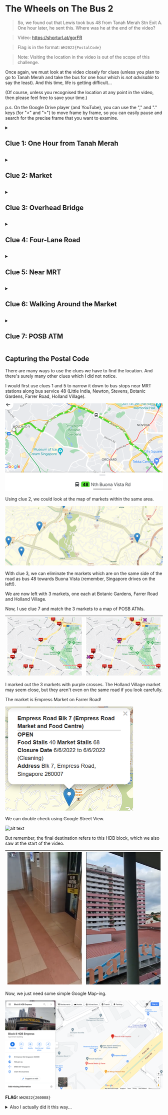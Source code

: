 # The Wheels on The Bus 2

> So, we found out that Lewis took bus 48 from Tanah Merah Stn Exit A. One hour later, he sent this. Where was he at the end of the video?

> Video: https://shorturl.at/gorFR

> Flag is in the format: ```WH2022{PostalCode}```

> Note: Visiting the location in the video is out of the scope of this challenge.

Once again, we must look at the video closely for clues (unless you plan to go to Tanah Merah and take the bus for one hour which is *not advisable* to say the least). And this time, life is getting difficult...

(Of course, unless you recognised the location at any point in the video, then please feel free to save your time.)

p.s. On the Google Drive player (and YouTube), you can use the "," and "." keys (for "<" and ">") to move frame by frame, so you can easily pause and search for the precise frame that you want to examine.

<details><summary><h2>Clue 1: One Hour from Tanah Merah</h2></summary>

> One hour later, he sent this.

We shall first assume that he sent both videos shortly after he filmed each of them, which means that he was on bus 48 for one hour from Tanah Merah.

We can obtain bus travelling times from multiple sources.

### Google Maps

As far as I can tell, I could only obtain bus schedules on Google Maps via the app, not their website.

![alt text](images/google_maps_48.png "Schedule for bus 48 on Google Maps")

This narrows down the range to the Farrer Road area.

### TransitLink

![alt text](images/transitlink_48.png "Schedule for bus 48 on Transitlink")

With a bit of guess and check, it takes 60 minutes to travel from Tanah Merah Stn Exit A to Opp KK Women & Child Hosp, according to Transitlink

Unfortunately, this widens the range significantly to include over 10 more bus stops, and the areas after Little India, and around Newton and Botanic Gardens.

How tragic.

Now, we need to go back to the video to see what we can do.</details>

<details><summary><h2>Clue 2: Market</h2></summary>

![alt text](images/market.png "Still frame of market sign in video")

Most markets are managed by NEA. You can find a list and a map on NEA's website (https://www.nea.gov.sg/our-services/hawker-management/overview).</details>

<details><summary><h2>Clue 3: Overhead Bridge</h2></summary>

![alt text](images/overhead_bridge.png "Still frame looking down the stairs on an overhead bridge in video")

Lewis has likely crossed a road on an overhead bridge.

Given that Lewis likely just alighted the bus, we know that he is now opposite the bus stop where he alighted.

This eliminates around half of the possible addresses, since we know the direction of the bus as well. (Each pair of bus stop on each side of the road usually has the same bus in opposite directions.)</details>

<details><summary><h2>Clue 4: Four-Lane Road</h2></summary>

|![alt text](images/four_lane_road.png "Still frame partially including a four-lane road in video")|![alt text](images/four_lane_road_2.png "Still frame looking at a four-lane road in video")|
|:---:|:---:|

Most roads have only up to 3 lanes, and not many roads have four lanes, so this could help narrow down things a bit.</details>

<details><summary><h2>Clue 5: Near MRT</h2></summary>

![alt text](images/near_mrt.png "MRT direction sign along a four-lane road highlighted in video")

If you look really closely, there is a sign indicating a nearby MRT station too.</details>

<details><summary><h2>Clue 6: Walking Around the Market</h2></summary>

|![alt text](images/walking_1.png "Walking along the market in video")|![alt text](images/walking_2.png "Walking along the market in video")|![alt text](images/walking_3.png "Walking along the market in video")|![alt text](images/walking_4.png "Walking along the market in video")|![alt text](images/walking_5.png "Walking along the market in video")|![alt text](images/walking_6.png "Walking along the market in video")|
|:---:|:---:|:---:|:---:|:---:|:---:|

Lewis walks around the market towards an HDB lift lobby.

![alt text](images/market.png "HDB block in the background in the video")

Most probably the HDB block in the background here.</details>

<details><summary><h2>Clue 7: POSB ATM</h2></summary>

![alt text](images/posb_atm.png "POSB ATM highlighted in video")

While there are too many POSB ATMs for this to be meaningful by itself, it could come in useful.</details>

## Capturing the Postal Code

There are many ways to use the clues we have to find the location. And there's surely many other clues which I did not notice.

I would first use clues 1 and 5 to narrow it down to bus stops near MRT stations along bus service 48 (Little India, Newton, Stevens, Botanic Gardens, Farrer Road, Holland Village).

![alt text](images/48_route.png "Route of bus 48 from Little India to Holland Village")

Using clue 2, we could look at the map of markets within the same area.

![alt text](images/nea_markets.png "Map of NEA markets")

With clue 3, we can eliminate the markets which are on the same side of the road as bus 48 towards Buona Vista (remember, Singapore drives on the left!).

We are now left with 3 markets, one each at Botanic Gardens, Farrer Road and Holland Village.

Now, I use clue 7 and match the 3 markets to a map of POSB ATMs.

|![alt text](images/posb_atm_map.png "Map of POSB ATMs")|![alt text](images/posb_atm_map_overlay.png "Map of POSB ATMs overlaid with locations of the 3 markets")|
|:---:|:---:|

I marked out the 3 markets with purple crosses. The Holland Village market may seem close, but they aren't even on the same road if you look carefully.

The market is Empress Market on Farrer Road!

![alt text](images/empress_market.png "Empress Market information")

We can double check using Google Street View.

![alt text](images/farrer_road.png "Google Street View of Empress Market")

But remember, the final destination refers to this HDB block, which we also saw at the start of the video.

|![alt text](images/lift_lobby.png "Lift lobby of an HDB block in the video")|![alt text](images/market.png "HDB block in the background in the video")|
|:---:|:---:|

Now, we just need some simple Google Map-ing.

![alt text](images/flag.png "Block 8 HDB next to Empress Market, with postal code 260008")

**FLAG:** ```WH2022{260008}```

<details><summary>Also I actually did it this way...</summary>


I was at a loss at first but...

![alt text](images/four_lane_road_2.png "Still frame looking at a four-lane road in video")

...hm this looks familiar. Is it Farrer Road?

![alt text](images/farrer_road.png "Google Street View of Empress Market")

Ohhhhh it is Farrer Road.

The End.</details>